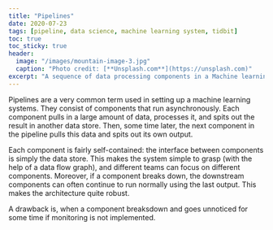 ```yaml
---
title: "Pipelines"
date: 2020-07-23
tags: [pipeline, data science, machine learning system, tidbit]
toc: true
toc_sticky: true
header:
  image: "/images/mountain-image-3.jpg"
  caption: "Photo credit: [**Unsplash.com**](https://unsplash.com)"
excerpt: "A sequence of data processing components in a Machine learning system"
---
```



Pipelines are a very common term used in setting up a machine learning systems. 
They consist of components that run asynchronously. Each component pulls in a large amount 
of data, processes it, and spits out the result in another data store.
Then, some time later, the next component in the pipeline
pulls this data and spits out its own output.

Each component is fairly self-contained: the interface between 
components is simply the data store. This makes the system simple 
to grasp (with the help of a data flow graph), and different teams can focus on 
different components. Moreover, if a component breaks down, the downstream components can 
often continue to run normally using the last output. This makes the architecture quite robust.

A drawback is, when a component breaksdown and goes unnoticed for some time if
monitoring is not implemented. 